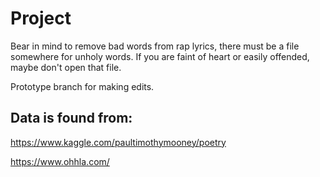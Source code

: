 # Project

Bear in mind to remove bad words from rap lyrics, there must be a file somewhere for unholy words. If you are faint of heart or easily offended, maybe don't open that file.

Prototype branch for making edits. 

Data is found from: 
-----

https://www.kaggle.com/paultimothymooney/poetry

https://www.ohhla.com/

